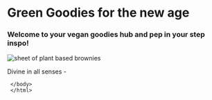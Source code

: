 <!DOCTYPE html>
  <html lang="en">
    <head>
      <meta charset="UTF-8">
      <meta name="viewport" content="width=device-width, initial-scale=1.0">
      <meta http-equiv="X-UA-Compatible" content="ie=edge">
      <link rel="stylesheet" href="fansite.css">
      <title>Gloria's Green Goodies</title>
    </head>
    <body>
      <p>
      <h1>Green Goodies for the new age
      </h1>
      <h3> Welcome to your vegan goodies hub and pep in your step inspo! </h3>
      <img src="https://assets.blog.foodnetwork.ca/imageserve/wp-content/uploads/2018/11/07133057/vegan-brownies-recipe/x.jpg" alt="sheet of plant based brownies"/>
      </p>
    <p> Divine in all senses - 
     
     </body>
     </html>
     
